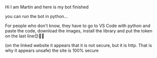 Hi I am Martin and here is my bot finished

you can run the bot in python...

For people who don't know, they have to go to VS Code with python and paste the code, download the images, install the library and put the token on the last line😊👍🏼

(on the linked website it appears that it is not secure, but it is http. That is why it appears unsafe) the site is 100% secure
